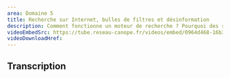 ```yaml
---
area: Domaine 5
title: Recherche sur Internet, bulles de filtres et désinformation 
description: Comment fonctionne un moteur de recherche ? Pourquoi des résultats différents par utilisateur ? Pourquoi n’avons-nous pas accès aux mêmes actualités sur les réseaux sociaux ? Comment s’assurer de la fiabilité des informations ?
videoEmbedSrc: https://tube.reseau-canope.fr/videos/embed/0964d468-16b3-4045-93bc-d3ac22144d3e
videoDownloadHref:
---
```


## Transcription
